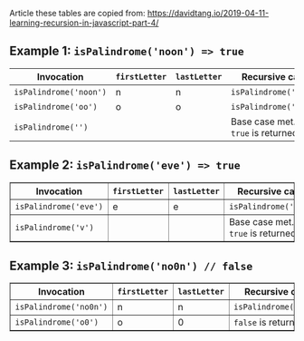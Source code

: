 Article these tables are copied from: https://davidtang.io/2019-04-11-learning-recursion-in-javascript-part-4/
## Example 1: `isPalindrome('noon') => true`
<table>
  <thead>
    <tr>
      <th>Invocation</th>
      <th><code>firstLetter</code></th>
      <th><code>lastLetter</code></th>
      <th>Recursive call</th>
    </tr>
  </thead>
  <tbody>
    <tr>
      <td><code>isPalindrome('noon')</code></td>
      <td>n</td>
      <td>n</td>
      <td><code>isPalindrome('oo')</code></td>
    </tr>
    <tr>
      <td><code>isPalindrome('oo')</code></td>
      <td>o</td>
      <td>o</td>
      <td><code>isPalindrome('')</code></td>
    </tr>
    <tr>
      <td><code>isPalindrome('')</code></td>
      <td>&nbsp;</td>
      <td>&nbsp;</td>
      <td>Base case met. <code>true</code> is returned.</td>
    </tr>
  </tbody>
</table>

## Example 2: `isPalindrome('eve') => true`
<table border="1" cellpadding="7">
  <thead>
    <tr>
      <th>Invocation</th>
      <th><code>firstLetter</code></th>
      <th><code>lastLetter</code></th>
      <th>Recursive call</th>
    </tr>
  </thead>
  <tbody>
    <tr>
      <td><code>isPalindrome('eve')</code></td>
      <td>e</td>
      <td>e</td>
      <td><code>isPalindrome('v')</code></td>
    </tr>
    <tr>
      <td><code>isPalindrome('v')</code></td>
      <td>&nbsp;</td>
      <td>&nbsp;</td>
      <td>Base case met. <code>true</code> is returned.</td>
    </tr>
  </tbody>
</table>

## Example 3: `isPalindrome('no0n') // false`
<table border="1" cellpadding="7">
  <thead>
    <tr>
      <th>Invocation</th>
      <th><code>firstLetter</code></th>
      <th><code>lastLetter</code></th>
      <th>Recursive call</th>
    </tr>
  </thead>
  <tbody>
    <tr>
      <td><code>isPalindrome('no0n')</code></td>
      <td>n</td>
      <td>n</td>
      <td><code>isPalindrome('o0')</code></td>
    </tr>
    <tr>
      <td><code>isPalindrome('o0')</code></td>
      <td>o</td>
      <td>0</td>
      <td><code>false</code> is returned.</td>
    </tr>
  </tbody>
</table>
